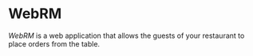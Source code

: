 # WebRM

_WebRM_ is a web application that allows the guests of your restaurant to place orders from the table.
